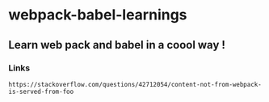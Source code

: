 # webpack-babel-learnings
    
## Learn web pack and babel in a coool way !


### Links
    https://stackoverflow.com/questions/42712054/content-not-from-webpack-is-served-from-foo
